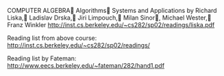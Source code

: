 COMPUTER ALGEBRA Algorithms Systems and Applications
by Richard Liska, Ladislav Drska, Jiri Limpouch, Milan Sinor, Michael Wester, Franz Winkler
http://inst.cs.berkeley.edu/~cs282/sp02/readings/liska.pdf

Reading list from above course:
http://inst.cs.berkeley.edu/~cs282/sp02/readings/

Reading list by Fateman:
http://www.eecs.berkeley.edu/~fateman/282/hand1.pdf
